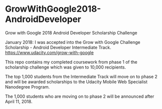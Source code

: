 # GrowWithGoogle2018-AndroidDeveloper
Grow with Google 2018 Android Developer Scholarship Challenge

January 2018: I was accepted into the Grow with Google Challenge Scholarship - Android Developer Intermediate Track. 
https://www.udacity.com/grow-with-google

This repo contains my completed coursework from phase 1 of the scholarship challenge which was given to 10,000 recipients. 

The top 1,000 students from the Intermediate Track will move on to phase 2 and will be awarded scholarships to the Udacity Mobile Web Specialist Nanodegree Program.

The 1,000 students who are moving on to phase 2 will be announced after April 11, 2018.
